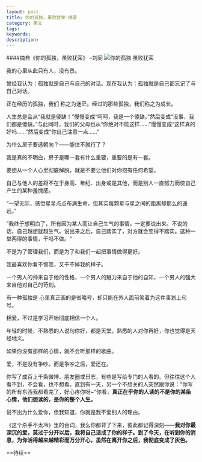 ```yaml
---
layout: post
title: 你的孤独，虽败犹荣-摘录
category: 美文
tags: 
keywords:
description:
---
```

####摘自《你的孤独，虽败犹荣》  –刘同
![你的孤独 虽败犹荣](/public/img/nidegudu.jpg)

我的心里从此只有人，没有景。

曾经我认为：孤独就是自己与自己的对话。现在我认为：孤独就是自己都忘记了与自己对话。

正在经历的孤独，我们 称之为迷茫。经过的那些孤独，我们称之为成长。

人生总是会从“我就是傻缺！”慢慢变成“呵呵，我是一个傻缺。”然后变成“没事，我们都是傻缺。”与此同时，我们的父母也从“你绝对不能这样……”慢慢变成“这样真的好吗……”然后变成“你自己注意一点……”

为什么房子要选朝向？——能住不就行了？

我是真的不明白，房子是哪一套有什么重要，重要的是有一套。

要想从一个人心里彻底解脱，就是不要让他们对你抱有任何希望。

自己与他人的差距不在于身高、年纪、出身或是其他，而是别人一直努力而使自己产生的某种羞愧感。

“一望无际，感觉星星点点布满生命，但其实每颗星与星之间的距离却那么的遥远。”

”我终于想明白了，所有因为某人而让自己生气的事情，一定要说出来。不说的话，自己越想就越生气。说出来之后，自己踏实了，对方就会变得不踏实。这种一举两得的事情，干吗不做。“

不是为了管理我们，而是为了和我们一起把事情做得更好。

我最喜欢你看不惯我，又干不掉我的样子。

一个男人的帅来自于他的性格，一个男人的魅力来自于他的自知，一个男人的强大来自他对自己的苛刻。

有一种孤独是 心里真正画的是省略号，却只能在外人面前笑着为这件事划上句号。

相爱，不过是学习开始彻底相信一个人。

年轻的时候，不熟悉的人说句你好，都是天堂。熟悉的人对你再好，你也觉得是天经地义。

如果你没有那样的心情，就不会听那样的歌曲。

爱，不是没有争吵。而是争吵之后，爱还在。

你写了成百上千条微博、朋友圈或日志，有些是写给专门的人看的。但往往这个人看不到，不会看，也不想看。直到有一天，另一个不想关的人突然跟你说：“你写的所有东西我都看完了，好心疼你呀~”你看，**真正在乎你的人读的不是你的某条心情，他们想读的，是你的整个人生。**

说不出为什么爱你，但我知道，你就是我不爱别人的理由。

《这个杀手不太冷》里的台词，我么你都背了下来，彼此都记得深刻——**我对你最深沉的爱，莫过于分开以后，我将自己活成了你的样子。到了今天，在听到你的消息，为你活得越来越精彩而万分开心，虽然在离开你之后，我彻底变成了灰色。**

==待续==
